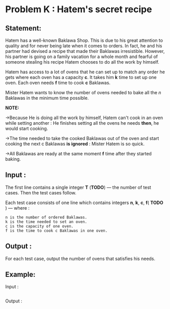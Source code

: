 # Problem K : Hatem's secret recipe

## Statement:
Hatem has a well-known Baklawa Shop. This is due to his great attention to quality and for never being late when it comes to orders. In fact, he and his partner had devised a recipe that made their Baklawas irresistible.
However, his partner is going on a family vacation for a whole month and fearful of someone stealing his recipe Hatem chooses to do all the work by himself.

Hatem has access to a lot of ovens that he can set up to match any order he gets where each oven has a capacity **c**. It takes him **k** time to set up one oven.
Each oven needs **f** time to cook **c** Baklawas.

Mister Hatem wants to know the number of ovens needed to bake all the *n* Baklawas in the minimum time possible.

**NOTE:**

->Because He is doing all the work by himself, Hatem can't cook in an oven while setting another : He finishes setting all the ovens he needs **then**, he would start cooking.

->The time needed to take the cooked Baklawas out of the oven and start cooking the next c Baklawas **is ignored** : Mister Hatem is so quick.

->All Baklawas are ready at the same moment **f** time after they started baking.

## Input :
The first line contains a single integer **T** (**TODO**) — the number of test cases. Then the test cases follow.

Each test case consists of one line which contains  integers **n**, **k**, **c**, **f**( **TODO** ) — where :
 
    n is the number of ordered Baklawas.
    k is the time needed to set an oven.
    c is the capacity of one oven.
    f is the time to cook c Baklawas in one oven.
## Output :
For each test case, output the number of ovens that satisfies his needs.  

## Example:
Input :  

```
```

Output :  

```
```

